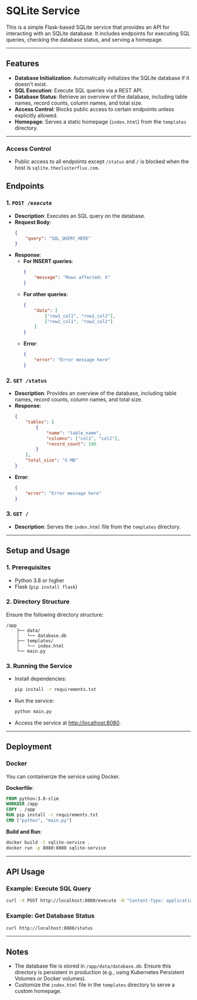# SQLite Service

This is a simple Flask-based SQLite service that provides an API for interacting with an SQLite database. It includes endpoints for executing SQL queries, checking the database status, and serving a homepage.

---

## Features
- **Database Initialization**: Automatically initializes the SQLite database if it doesn't exist.
- **SQL Execution**: Execute SQL queries via a REST API.
- **Database Status**: Retrieve an overview of the database, including table names, record counts, column names, and total size.
- **Access Control**: Blocks public access to certain endpoints unless explicitly allowed.
- **Homepage**: Serves a static homepage (`index.html`) from the `templates` directory.

---

### Access Control
- Public access to all endpoints except `/status` and `/` is blocked when the host is `sqlite.theclusterflux.com`.


## Endpoints

### 1. `POST /execute`
- **Description**: Executes an SQL query on the database.
- **Request Body**:
    ```json
    {
        "query": "SQL_QUERY_HERE"
    }
    ```
- **Response**:
    - **For INSERT queries**:
        ```json
        {
            "message": "Rows affected: X"
        }
        ```
    - **For other queries**:
        ```json
        {
            "data": [
                ["row1_col1", "row1_col2"],
                ["row2_col1", "row2_col2"]
            ]
        }
        ```
    - **Error**:
        ```json
        {
            "error": "Error message here"
        }
        ```

### 2. `GET /status`
- **Description**: Provides an overview of the database, including table names, record counts, column names, and total size.
- **Response**:
    ```json
    {
        "tables": [
            {
                "name": "table_name",
                "columns": ["col1", "col2"],
                "record_count": 100
            }
        ],
        "total_size": "X MB"
    }
    ```
- **Error**:
    ```json
    {
        "error": "Error message here"
    }
    ```

### 3. `GET /`
- **Description**: Serves the `index.html` file from the `templates` directory.

---

## Setup and Usage

### 1. Prerequisites
- Python 3.8 or higher
- Flask (`pip install flask`)

### 2. Directory Structure
Ensure the following directory structure:
```
/app
    ├── data/
    │   └── database.db
    ├── templates/
    │   └── index.html
    └── main.py
```

### 3. Running the Service
- Install dependencies:
    ```bash
    pip install -r requirements.txt
    ```
- Run the service:
    ```bash
    python main.py
    ```
- Access the service at [http://localhost:8080](http://localhost:8080).

---

## Deployment

### Docker
You can containerize the service using Docker.

**Dockerfile**:
```dockerfile
FROM python:3.8-slim
WORKDIR /app
COPY . /app
RUN pip install -r requirements.txt
CMD ["python", "main.py"]
```

**Build and Run**:
```bash
docker build -t sqlite-service .
docker run -p 8080:8080 sqlite-service
```

---

## API Usage

### Example: Execute SQL Query
```bash
curl -X POST http://localhost:8080/execute -H "Content-Type: application/json" -d '{"query": "SELECT * FROM table_name"}'
```

### Example: Get Database Status
```bash
curl http://localhost:8080/status
```
---

## Notes
- The database file is stored in `/app/data/database.db`. Ensure this directory is persistent in production (e.g., using Kubernetes Persistent Volumes or Docker volumes).
- Customize the `index.html` file in the `templates` directory to serve a custom homepage.
